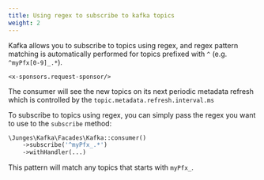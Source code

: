 ```yaml
---
title: Using regex to subscribe to kafka topics
weight: 2
---
```


Kafka allows you to subscribe to topics using regex, and regex pattern matching is automatically performed for topics prefixed with `^` (e.g. `^myPfx[0-9]_.*`).

```+parse
<x-sponsors.request-sponsor/>
```
 
The consumer will see the new topics on its next periodic metadata refresh which is controlled by the `topic.metadata.refresh.interval.ms` 

To subscribe to topics using regex, you can simply pass the regex you want to use to the `subscribe` method:

```php
\Junges\Kafka\Facades\Kafka::consumer()
    ->subscribe('^myPfx_.*')
    ->withHandler(...)
```

This pattern will match any topics that starts with `myPfx_`.